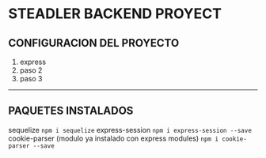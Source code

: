 # STEADLER BACKEND PROYECT

## CONFIGURACION DEL PROYECTO
1. express
2. paso 2
3. paso 3

---

## PAQUETES INSTALADOS


sequelize
    ```npm i sequelize```
express-session
    ```npm i express-session --save```
cookie-parser (modulo ya instalado con express modules)
    ```npm i cookie-parser --save```



